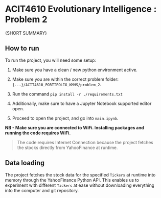 # ACIT4610 Evolutionary Intelligence : Problem 2

{SHORT SUMMARY}

## How to run

To run the project, you will need some setup:

1. Make sure you have a clean / new python environment active.

2. Make sure you are within the correct problem folder: `{...}/ACIT4610_PORTIFOLIO_KMHS/problem_2`.

3. Run the command `pip install -r ./requirements.txt`

4. Additionally, make sure to have a Jupyter Notebook supported editor open.

5. Proceed to open the project, and go into `main.ipynb`.

**NB - Make sure you are connected to WiFi. Installing packages and running the code requires WiFi.**
> The code requires Internet Connection because the project fetches the stocks directly from YahooFinance at runtime.

## Data loading

The project fetches the stock data for the specified `Tickers` at runtime into memory through the YahooFinance Python API. This enables us to experiment with different `Tickers` at ease without downloading everything into the computer and git repository.
